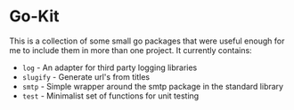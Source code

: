 # Go-Kit 

This is a collection of some small go packages that were useful enough for me to include them in more than one project. It currently contains:

* `log` - An adapter for third party logging libraries
* `slugify` - Generate url's from titles
* `smtp` - Simple wrapper around the smtp package in the standard library
* `test` - Minimalist set of functions for unit testing



